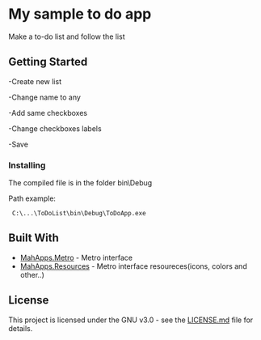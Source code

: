 # My sample to do app

Make a to-do list and follow the list

## Getting Started

-Create new list

-Change name to any

-Add same checkboxes

-Change checkboxes labels

-Save

### Installing

The compiled file is in the folder bin\Debug

Path example:
```
 C:\...\ToDoList\bin\Debug\ToDoApp.exe
```


## Built With

* [MahApps.Metro](https://www.nuget.org/packages/MahApps.Metro) - Metro interface
* [MahApps.Resources](https://www.nuget.org/packages/MahApps.Metro.Resources/) - Metro interface resoureces(icons, colors and other..)


## License

This project is licensed under the GNU v3.0 - see the [LICENSE.md](LICENSE.md) file for details.
